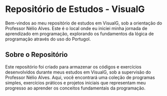 # Repositório de Estudos - VisualG

Bem-vindos ao meu repositório de estudos em VisualG, sob a orientação do Professor Nélio Alves. Este é o local onde eu iniciei minha jornada de aprendizado em programação, explorando os fundamentos da lógica de programação através do uso do Portugol.

## Sobre o Repositório

Este repositório foi criado para armazenar os códigos e exercícios desenvolvidos durante meus estudos em VisualG, sob a supervisão do Professor Nélio Alves. Aqui, você encontrará uma coleção de programas simples, exercícios práticos e projetos iniciais que representam meu progresso ao aprender os conceitos fundamentais da programação.
